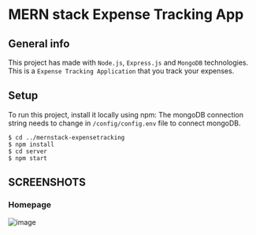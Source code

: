 # MERN stack Expense Tracking App

## General info
This project has made with `Node.js`, `Express.js` and `MongoDB` technologies. This is a `Expense Tracking Application` that you track your expenses.

## Setup
To run this project, install it locally using npm:
The mongoDB connection string needs to change in `/config/config.env` file to connect mongoDB.

```
$ cd ../mernstack-expensetracking
$ npm install
$ cd server
$ npm start
```

## SCREENSHOTS

### Homepage
![image](https://user-images.githubusercontent.com/65674132/125199272-19ad4d80-e26e-11eb-9f99-43ec16c7a2a5.png)
